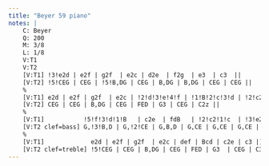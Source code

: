 ```yaml
---
title: "Beyer 59 piano"
notes: |
    C: Beyer
    Q: 200
    M: 3/8
    L: 1/8
    V:T1
    V:T2
    [V:T1] !3!e2d | e2f | g2f  | e2c | d2e  | f2g  | e3  | c3  ||
    [V:T2] !5!CEG | CEG | !5!B,DG | CEG | B,DG | B,DG | CEG | CEG ||
    %
    [V:T1] e2d | e2f | g2f  | e2c | !2!d!3!e!4!f | !1!B!2!c!3!d | !2!c2!4!e | cce ||
    [V:T2] CEG | CEG | B,DG | CEG | FED | G3 | CEG | C2z ||
    %
    [V:T1]           !5!f!3!d!1!B   | c2e  | fdB   | !2!c2!1!c  | !3!e2d  | cde  | dde | gfd ||
    [V:T2 clef=bass] G,!3!B,D | G,!2!CE | G,B,D | G,CE | G,CE | G,CE | !5!G,3 | !1!G3 ||
    %
    [V:T1]             e2d | e2f | g2f  | e2c | def | Bcd | c2e | c3 |]
    [V:T2 clef=treble] !5!CEG | CEG | B,DG | CEG | FED | G3  | CEG | C3 |]
---
```

